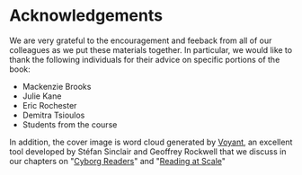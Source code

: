 # Acknowledgements

We are very grateful to the encouragement and feeback from all of our colleagues as we put these materials together. In particular, we would like to thank the following individuals for their advice on specific portions of the book:

* Mackenzie Brooks
* Julie Kane
* Eric Rochester
* Demitra Tsioulos
* Students from the course

In addition, the cover image is word cloud generated by [Voyant](https://voyant-tools.org), an excellent tool developed by Stéfan Sinclair and Geoffrey Rockwell that we discuss in our chapters on "[Cyborg Readers](/cyborg-readers.md)" and "[Reading at Scale](/reading-at-scale.md)"
